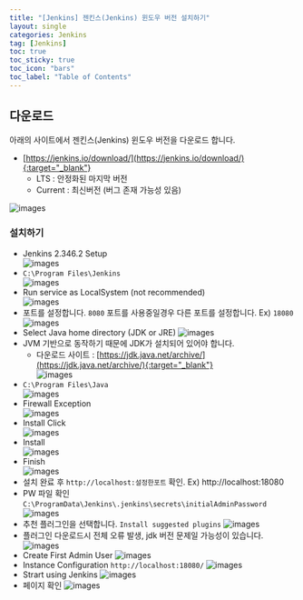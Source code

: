 ```yaml
---
title: "[Jenkins] 젠킨스(Jenkins) 윈도우 버전 설치하기"
layout: single
categories: Jenkins
tag: [Jenkins]
toc: true
toc_sticky: true
toc_icon: "bars"
toc_label: "Table of Contents"
---
```


## 다운로드
아래의 사이트에서 젠킨스(Jenkins) 윈도우 버전을 다운로드 합니다.
- [https://jenkins.io/download/](https://jenkins.io/download/){:target="_blank"}
  - LTS : 안정화된 마지막 버전
  - Current : 최신버전 (버그 존재 가능성 있음)

![images](/images/2022-07-20-jenkins/jenkins1.png)

### 설치하기

- Jenkins 2.346.2 Setup  
![images](/images/2022-07-20-jenkins/jenkins2.png)
- `C:\Program Files\Jenkins`  
![images](/images/2022-07-20-jenkins/jenkins3.png)
- Run service as LocalSystem (not recommended)  
![images](/images/2022-07-20-jenkins/jenkins4.png)
- 포트를 설정합니다. `8080` 포트를 사용중일경우 다른 포트를 설정합니다. Ex) `18080`
![images](/images/2022-07-20-jenkins/jenkins5.png)
- Select Java home directory (JDK or JRE)
![images](/images/2022-07-20-jenkins/jenkins6.png)
- JVM 기반으로 동작하기 때문에 JDK가 설치되어 있어야 합니다.
  - 다운로드 사이트 : [https://jdk.java.net/archive/](https://jdk.java.net/archive/){:target="_blank"}  
![images](/images/2022-07-20-jenkins/jenkins7.png)
- `C:\Program Files\Java`  
![images](/images/2022-07-20-jenkins/jenkins8.png)
- Firewall Exception  
![images](/images/2022-07-20-jenkins/jenkins9.png)
- Install Click  
![images](/images/2022-07-20-jenkins/jenkins10.png)
- Install  
![images](/images/2022-07-20-jenkins/jenkins11.png)
- Finish  
![images](/images/2022-07-20-jenkins/jenkins12.png)
- 설치 완료 후 `http://localhost:설정한포트` 확인. Ex) http://localhost:18080
- PW 파일 확인 `C:\ProgramData\Jenkins\.jenkins\secrets\initialAdminPassword` 
![images](/images/2022-07-20-jenkins/jenkins13.png)
- 추천 플러그인을 선택합니다. `Install suggested plugins`
![images](/images/2022-07-20-jenkins/jenkins14.png)
- 플러그인 다운로드시 전체 오류 발생, jdk 버전 문제일 가능성이 있습니다.
![images](/images/2022-07-20-jenkins/jenkins15.png)
- Create First Admin User
![images](/images/2022-07-20-jenkins/jenkins16.png)
- Instance Configuration `http://localhost:18080/`
![images](/images/2022-07-20-jenkins/jenkins17.png)
- Strart using Jenkins
![images](/images/2022-07-20-jenkins/jenkins18.png)
- 페이지 확인
![images](/images/2022-07-20-jenkins/jenkins19.png)